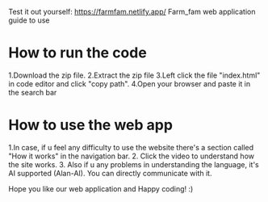 Test it out yourself: https://farmfam.netlify.app/
Farm_fam web application guide to use

# How to run the code
1.Download the zip file.
2.Extract the zip file
3.Left click the file "index.html" in code editor and click "copy path".
4.Open your browser and paste it in the search bar

# How to use the web app
1.In case, if u feel any difficulty to use the website there's a section called "How it works" in the navigation bar.
2. Click the video to understand how the site works.
3. Also if u any problems in understanding the language, it's AI supported (Alan-AI). You can directly communicate with it.

Hope you like our web application and Happy coding! :)
